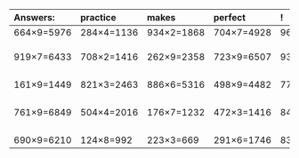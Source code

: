 | Answers: | practice | makes | perfect | ! |
| :--- | :--- | :--- | :--- | :--- |
| 664×9=5976 | 284×4=1136 | 934×2=1868 | 704×7=4928 | 965×8=7720 | 
|   |   |   |   |   | 
|   |   |   |   |   | 
|   |   |   |   |   | 
| 919×7=6433 | 708×2=1416 | 262×9=2358 | 723×9=6507 | 936×5=4680 | 
|   |   |   |   |   | 
|   |   |   |   |   | 
|   |   |   |   |   | 
|   |   |   |   |   | 
| 161×9=1449 | 821×3=2463 | 886×6=5316 | 498×9=4482 | 772×4=3088 | 
|   |   |   |   |   | 
|   |   |   |   |   | 
|   |   |   |   |   | 
|   |   |   |   |   | 
| 761×9=6849 | 504×4=2016 | 176×7=1232 | 472×3=1416 | 844×6=5064 | 
|   |   |   |   |   | 
|   |   |   |   |   | 
|   |   |   |   |   | 
|   |   |   |   |   | 
| 690×9=6210 | 124×8=992 | 223×3=669 | 291×6=1746 | 830×4=3320 | 
